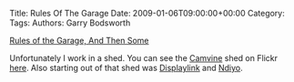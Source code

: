 Title: Rules Of The Garage
Date: 2009-01-06T09:00:00+00:00
Category: 
Tags: 
Authors: Garry Bodsworth

[Rules of the Garage, And Then Some][1]

Unfortunately I work in a shed. You can see the [Camvine][2] shed on Flickr [here][3]. Also starting out of that shed was [Displaylink][4] and [Ndiyo][5].

 [1]: http://blog.wired.com/business/2009/01/rules-of-the-ga.html
 [2]: http://camvine.com
 [3]: http://flickr.com/photos/naughton/2515581935/
 [4]: http://www.displaylink.com
 [5]: http://www.ndiyo.org/